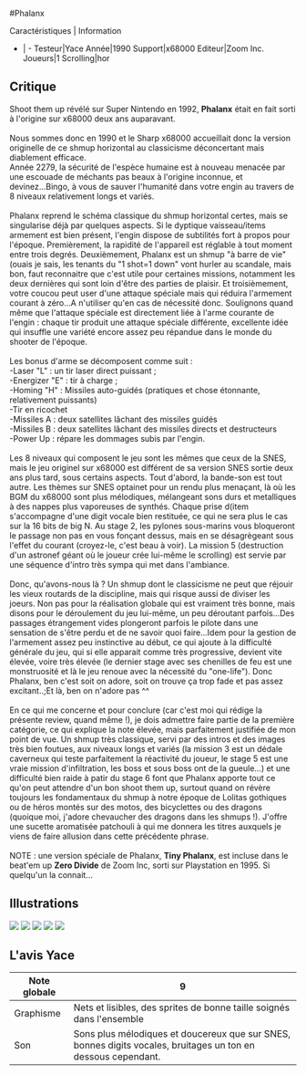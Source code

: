 #Phalanx

Caractéristiques | Information
- | -
Testeur|Yace
Année|1990
Support|x68000
Editeur|Zoom Inc.
Joueurs|1
Scrolling|hor

## Critique
Shoot them up révélé sur Super Nintendo en 1992, <b>Phalanx</b> était en fait sorti à l'origine sur x68000 deux ans auparavant. <br/><br/>Nous sommes donc en 1990 et le Sharp x68000 accueillait donc la version originelle de ce shmup horizontal au classicisme déconcertant mais diablement efficace.<br/>Année 2279, la sécurité de l'espèce humaine est à nouveau menacée par une escouade de méchants pas beaux à l'origine inconnue, et devinez...Bingo, à vous de sauver l'humanité dans votre engin au travers de 8 niveaux relativement longs et variés.<br/><br/>Phalanx reprend le schéma classique du shmup horizontal certes, mais se singularise déjà par quelques aspects. Si le dyptique vaisseau/items armement est bien présent, l'engin dispose de subtilités fort à propos pour l'époque. Premièrement, la rapidité de l'appareil est réglable à tout moment entre trois degrés. Deuxièmement, Phalanx est un shmup "à barre de vie" (ouais je sais, les tenants du "1 shot=1 down" vont hurler au scandale, mais bon, faut reconnaitre que c'est utile pour certaines missions, notamment les deux dernières qui sont loin d'être des parties de plaisir. Et troisièmement, votre coucou peut user d'une attaque spéciale mais qui réduira l'armement courant à zéro...A n'utiliser qu'en cas de nécessité donc. Soulignons quand même que l'attaque spéciale est directement liée à l'arme courante de l'engin : chaque tir produit une attaque spéciale différente, excellente idée qui insuffle une variété encore assez peu répandue dans le monde du shooter de l'époque.<br/><br/>Les bonus d'arme se décomposent comme suit :<br/>-Laser "L" : un tir laser direct puissant ;<br/>-Energizer "E" : tir à charge ;<br/>-Homing "H" : Missiles auto-guidés (pratiques et chose étonnante, relativement puissants)<br/>-Tir en ricochet<br/>-Missiles A : deux satellites lâchant des missiles guidés<br/>-Missiles B : deux satellites lâchant des missiles directs et destructeurs<br/>-Power Up : répare les dommages subis par l'engin.<br/><br/>Les 8 niveaux qui composent le jeu sont les mêmes que ceux de la SNES, mais le jeu originel sur x68000 est différent de sa version SNES sortie deux ans plus tard, sous certains aspects. Tout d'abord, la bande-son est tout autre. Les thèmes sur SNES optainet pour un rendu plus menaçant, là où les BGM du x68000 sont plus mélodiques, mélangeant sons durs et metalliques à des nappes plus vaporeuses de synthés. Chaque prise d(item s'accompagne d'une digit vocale bien restituée, ce qui ne sera plus le cas sur la 16 bits de big N. Au stage 2, les pylones sous-marins vous bloqueront le passage non pas en vous fonçant dessus, mais en se désagrègeant sous l'effet du courant (croyez-le, c'est beau à voir). La mission 5 (destruction d'un astronef géant où le joueur crée lui-même le scrolling) est servie par une séquence d'intro très sympa qui met dans l'ambiance. <br/><br/>Donc, qu'avons-nous là ? Un shmup dont le classicisme ne peut que réjouir les vieux routards de la discipline, mais qui risque aussi de diviser les joeurs. Non pas pour la réalisation globale qui est vraiment très bonne, mais disons pour le déroulement du jeu lui-même, un peu déroutant parfois...Des passages étrangement vides plongeront parfois le pilote dans une sensation de s'être perdu et de ne savoir quoi faire...Idem pour la gestion de l'armement assez peu instinctive au début, ce qui ajoute à la difficulté générale du jeu, qui si elle apparait comme très progressive, devient vite élevée, voire très élevée (le dernier stage avec ses chenilles de feu est une monstruosité et là le jeu renoue avec la nécessité du "one-life"). Donc Phalanx, ben c'est soit on adore, soit on trouve ça trop fade et pas assez excitant..;Et là, ben on n'adore pas ^^<br/><br/>En ce qui me concerne et pour conclure (car c'est moi qui rédige la présente review, quand même !), je dois admettre faire partie de la première catégorie, ce qui explique la note élevée, mais parfaitement justifiée de mon point de vue. Un shmup très classique, servi par des intros et des images très bien foutues, aux niveaux longs et variés (la mission 3 est un dédale caverneux qui teste parfaitement la réactivité du joueur, le stage 5 est une vraie mission d'infiltration, les boss et sous boss ont de la gueule...) et une difficulté bien raide à patir du stage 6 font que Phalanx apporte tout ce qu'on peut attendre d'un bon shoot them up, surtout quand on révère toujours les fondamentaux du shmup à notre époque de Lolitas gothiques ou de héros montés sur des motos, des bicyclettes ou des dragons (quoique moi, j'adore chevaucher des dragons dans les shmups !). J'offre une sucette aromatisée patchouli à qui me donnera les titres auxquels je viens de faire allusion dans cette précédente phrase.<br/><br/>NOTE : une version spéciale de Phalanx, <b>Tiny Phalanx</b>, est incluse dans le beat'em up <b>Zero Divide</b> de Zoom Inc, sorti sur Playstation en 1995. Si quelqu'un la connait...

## Illustrations
![](http://www.shmup.com/images/thumbs/img_fiche_1_1316.bmp)
![](http://www.shmup.com/images/thumbs/img_fiche_2_1316.bmp)
![](http://www.shmup.com/images/thumbs/img_fiche_3_1316.bmp)
![](http://www.shmup.com/images/thumbs/img_fiche_4_1316.bmp)
![](http://www.shmup.com/images/thumbs/img_fiche_5_1316.bmp)

## L'avis Yace
Note globale|9
-|-
Graphisme|Nets et lisibles, des sprites de bonne taille soignés dans l'ensemble
Son|Sons plus mélodiques et doucereux que sur SNES, bonnes digits vocales, bruitages un ton en dessous cependant.
